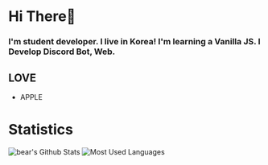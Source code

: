 # Hi There👋
### I'm student developer. I live in Korea! I'm learning a Vanilla JS. I Develop Discord Bot, Web.
## LOVE
+ APPLE
### 
# Statistics
![bear's Github Stats](https://github-readme-stats.vercel.app/api?username=angrycutebear&show_icons=true&theme=dark)
![Most Used Languages](https://github-readme-stats.vercel.app/api/top-langs/?username=angrycutebear&layout=compact&theme=dark)

